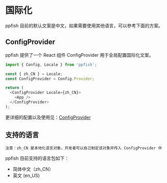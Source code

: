 # 国际化
ppfish 目前的默认文案是中文，如果需要使用其他语言，可以参考下面的方案。

## ConfigProvider
ppfish 提供了一个 React 组件 ConfigProvider 用于全局配置国际化文案。


```js
import { Config, Locale } from 'ppfish';

const { zh_CN } = Locale;
const ConfigProvider = Config.Provider;

return (
  <ConfigProvider Locale={zh_CN}>
    <App />
  </ConfigProvider>
);

```
更详细的配置以及使用见：[ConfigProvider](/#/components/configProvider)


## 支持的语言
 ``注意：zh_CN 是本地化语言对象，开发者可以自己制定该对象并传入 ConfigProvider 中``

ppfish 目前支持的语言包如下：
-  简体中文（zh_CN）
- 英文  (en_US)

